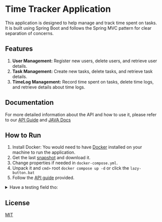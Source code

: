 # Time Tracker Application

This application is designed to help manage and track time spent on tasks. It is built using Spring Boot and follows the Spring MVC pattern for clear separation of concerns.

## Features

1. **User Management:** Register new users, delete users, and retrieve user details.
2. **Task Management:** Create new tasks, delete tasks, and retrieve task details.
3. **TimeLog Management:** Record time spent on tasks, delete time logs, and retrieve details about time logs.

## Documentation

For more detailed information about the API and how to use it, please refer to our [API Guide](https://github.com/nubowski/JAVA.TimeTracker/blob/master/Docs/API_GUIDE.md) and [JAVA Docs](https://nubowski.github.io/)

## How to Run


1. Install Docker: You would need to have [Docker](https://docs.docker.com/get-docker/) installed on your machine to run the application. 
2. Get the last [snapshot](https://github.com/nubowski/JAVA.TimeTracker/tags) and download it.
3. Change properties if needed in `docker-compose.yml`.
4. Unpack it and `cmd>` root `docker compose up -d` or click the `lazy-button.bat`
5. Follow the [API guide](https://github.com/nubowski/JAVA.TimeTracker/blob/master/Docs/API_GUIDE.md) provided.

<details>
<summary>Have a testing field tho:</summary>

`94.19.184.24:23322/swagger-ui/index.html`
and the same `IP` and `port` for the playground
server could be offline, just in case

</details>


## License

[MIT](https://choosealicense.com/licenses/mit/)
